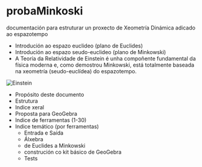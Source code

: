 # probaMinkoski
documentación para estruturar un proxecto de Xeometría Dinámica adicado ao espazotempo

*  Introdución ao espazo euclideo (plano de Euclides)
*  Introdución ao espazo seudo-euclideo (plano de Minkowski)
  * A Teoría da Relatividade de Einstein é unha compoñente fundamental da física moderna e, como demostrou Minkowski, está totalmente baseada na xeometría (seudo-euclídea) do espazotempo.

![Einstein](https://upload.wikimedia.org/wikipedia/commons/thumb/3/3e/Einstein_1921_by_F_Schmutzer_-_restoration.jpg/220px-Einstein_1921_by_F_Schmutzer_-_restoration.jpg "O amigo Einstein")
 
* Propósito deste documento
* Estrutura
* Indice xeral
* Proposta para GeoGebra
* Indice de ferramentas (1-30)
* Indice temático (por ferramentas) 
  * Entrada  e Saída
  * Álxebra
  * de Euclides a Minkowski
  * construción co kit básico de GeoGebra
  * Tests
 
